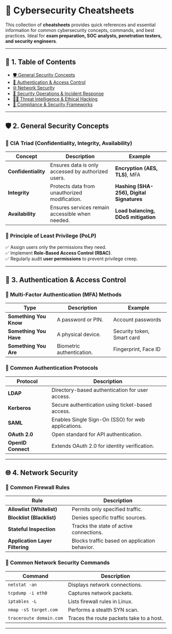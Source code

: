 # 📌 **Cybersecurity Cheatsheets**

This collection of **cheatsheets** provides quick references and essential information for common cybersecurity concepts, commands, and best practices. Ideal for **exam preparation, SOC analysts, penetration testers, and security engineers**.

---

## 📖 **1. Table of Contents**

- [🛡️ General Security Concepts](#-general-security-concepts)
- [🔐 Authentication & Access Control](#-authentication--access-control)
- [🌐 Network Security](#-network-security)
- [📜 Security Operations & Incident Response](#-security-operations--incident-response)
- [🕵️‍♂️ Threat Intelligence & Ethical Hacking](#-threat-intelligence--ethical-hacking)
- [📝 Compliance & Security Frameworks](#-compliance--security-frameworks)

---

## 🛡️ **2. General Security Concepts**

### 🔹 **CIA Triad** (Confidentiality, Integrity, Availability)
| Concept | Description | Example |
|---------|------------|---------|
| **Confidentiality** | Ensures data is only accessed by authorized users. | **Encryption (AES, TLS)**, MFA |
| **Integrity** | Protects data from unauthorized modification. | **Hashing (SHA-256), Digital Signatures** |
| **Availability** | Ensures services remain accessible when needed. | **Load balancing, DDoS mitigation** |

### 🔹 **Principle of Least Privilege (PoLP)**
✅ Assign users only the permissions they need.  
✅ Implement **Role-Based Access Control (RBAC)**.  
✅ Regularly audit **user permissions** to prevent privilege creep.

---

## 🔐 **3. Authentication & Access Control**

### 🔹 **Multi-Factor Authentication (MFA) Methods**
| Type | Description | Example |
|------|------------|---------|
| **Something You Know** | A password or PIN. | Account passwords |
| **Something You Have** | A physical device. | Security token, Smart card |
| **Something You Are** | Biometric authentication. | Fingerprint, Face ID |

### 🔹 **Common Authentication Protocols**
| Protocol | Description |
|----------|------------|
| **LDAP** | Directory-based authentication for user access. |
| **Kerberos** | Secure authentication using ticket-based access. |
| **SAML** | Enables Single Sign-On (SSO) for web applications. |
| **OAuth 2.0** | Open standard for API authentication. |
| **OpenID Connect** | Extends OAuth 2.0 for identity verification. |

---

## 🌐 **4. Network Security**

### 🔹 **Common Firewall Rules**
| Rule | Description |
|------|------------|
| **Allowlist (Whitelist)** | Permits only specified traffic. |
| **Blocklist (Blacklist)** | Denies specific traffic sources. |
| **Stateful Inspection** | Tracks the state of active connections. |
| **Application Layer Filtering** | Blocks traffic based on application behavior. |

### 🔹 **Common Network Security Commands**
| Command | Description |
|---------|------------|
| `netstat -an` | Displays network connections. |
| `tcpdump -i eth0` | Captures network packets. |
| `iptables -L` | Lists firewall rules in Linux. |
| `nmap -sS target.com` | Performs a stealth SYN scan. |
| `traceroute domain.com` | Traces the route packets take to a host. |

---
